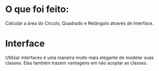 # O que foi feito: 
Calcular a área do Circulo, Quadrado e Retângulo através de Interface. 
# Interface 
Utilizar interfaces é uma maneira muito mais elegante de modelar suas classes. Elas também trazem vantagens em não acoplar as classes.
